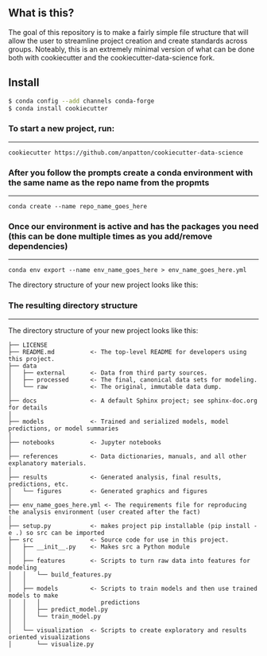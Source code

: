 ## What is this?
The goal of this repository is to make a fairly simple file structure that will allow the user to streamline project creation and create standards across groups. Noteably, this is an extremely minimal version of what can be done both with cookiecutter and the cookiecutter-data-science fork. 


## Install

``` bash
$ conda config --add channels conda-forge
$ conda install cookiecutter
```


### To start a new project, run:
------------

    cookiecutter https://github.com/anpatton/cookiecutter-data-science
    
    
### After you follow the prompts create a conda environment with the same name as the repo name from the propmts
------------

    conda create --name repo_name_goes_here
    
### Once our environment is active and has the packages you need (this can be done multiple times as you add/remove dependencies)
------------

    conda env export --name env_name_goes_here > env_name_goes_here.yml

The directory structure of your new project looks like this: 

### The resulting directory structure
------------

The directory structure of your new project looks like this: 

```
├── LICENSE
├── README.md          <- The top-level README for developers using this project.
├── data
│   ├── external       <- Data from third party sources.
│   ├── processed      <- The final, canonical data sets for modeling.
│   └── raw            <- The original, immutable data dump.
│
├── docs               <- A default Sphinx project; see sphinx-doc.org for details
│
├── models             <- Trained and serialized models, model predictions, or model summaries
│
├── notebooks          <- Jupyter notebooks
│
├── references         <- Data dictionaries, manuals, and all other explanatory materials.
│
├── results            <- Generated analysis, final results, predictions, etc.
│   └── figures        <- Generated graphics and figures 
│
├── env_name_goes_here.yml <- The requirements file for reproducing the analysis environment (user created after the fact)
│
├── setup.py           <- makes project pip installable (pip install -e .) so src can be imported
├── src                <- Source code for use in this project.
│   ├── __init__.py    <- Makes src a Python module
│   │
│   ├── features       <- Scripts to turn raw data into features for modeling
│   │   └── build_features.py
│   │
│   ├── models         <- Scripts to train models and then use trained models to make
│   │   │                 predictions
│   │   ├── predict_model.py
│   │   └── train_model.py
│   │
│   └── visualization  <- Scripts to create exploratory and results oriented visualizations
│       └── visualize.py
```
